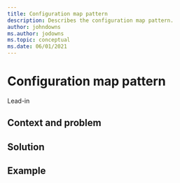 ```yaml
---
title: Configuration map pattern
description: Describes the configuration map pattern.
author: johndowns
ms.author: jodowns
ms.topic: conceptual
ms.date: 06/01/2021
---
```

# Configuration map pattern

Lead-in

## Context and problem

## Solution

## Example

